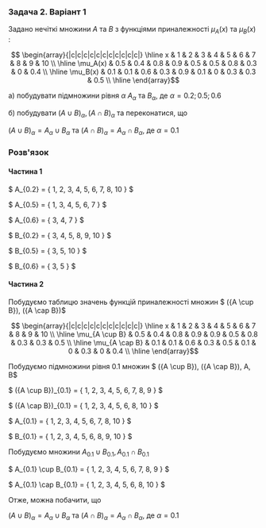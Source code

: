 ### Задача 2. Варіант 1 

Задано нечіткі множини $A$ та $B$ з функціями приналежності $\mu_A(x)$ та $\mu_B(x)$ :

$$ \begin{array}{|c|c|c|c|c|c|c|c|c|c|c|} \hline
x & 1 & 2 & 3 & 4 & 5 & 6 & 7 & 8 & 9 & 10 \\ \hline
\mu_A(x) & 0.5 & 0.4 & 0.8 & 0.9 & 0.5 & 0.5 & 0.8 & 0.3 & 0 & 0.4 \\ \hline
\mu_B(x) & 0.1 & 0.1 & 0.6 & 0.3 & 0.9 & 0.1 & 0 & 0.3 & 0.3 & 0.5 \\ \hline
\end{array}$$


а) побудувати підмножини рівня $\alpha$ $A_\alpha$ та $B_\alpha$, де $\alpha=0.2;0.5;0.6$ 

б) побудувати $(A \cup B)_{\alpha}, (A \cap B)_{\alpha}$ та переконатися, що 

$(A \cup B)_\alpha = A_\alpha \cup B_\alpha$ та $(A \cap B)_\alpha = A_\alpha \cap B_\alpha$, де $\alpha=0.1$


### Розв'язок

#### Частина 1

$ A_{0.2} = \{ 1, 2, 3, 4, 5, 6, 7, 8, 10 \} $

$ A_{0.5} = \{ 1, 3, 4, 5, 6, 7  \} $

$ A_{0.6} = \{ 3, 4, 7   \} $

$ B_{0.2} = \{ 3, 4, 5, 8, 9, 10  \} $

$ B_{0.5} = \{ 3, 5, 10   \} $

$ B_{0.6} = \{ 3, 5   \} $


#### Частина 2

Побудуємо таблицю значень функцій приналежності множин $ ({A \cup B}),  ({A \cap B})$

$$ \begin{array}{|c|c|c|c|c|c|c|c|c|c|c|} \hline
x & 1 & 2 & 3 & 4 & 5 & 6 & 7 & 8 & 9 & 10 \\ \hline
\mu_{A \cup B} & 0.5 & 0.4 & 0.8 & 0.9 & 0.9 & 0.5 & 0.8 & 0.3 & 0.3 & 0.5 \\ \hline
\mu_{A \cap B} & 0.1 & 0.1 & 0.6 & 0.3 & 0.5 & 0.1 & 0 & 0.3 & 0 & 0.4 \\ \hline
\end{array}$$

Побудуємо підмножини рівня $0.1$ множин $ ({A \cup B}),  ({A \cap B}), A, B$

$ ({A \cup B})_{0.1} = \{ 1, 2, 3, 4, 5, 6, 7, 8, 9 \} $

$ ({A \cap B})_{0.1} = \{ 1, 2, 3, 4, 5, 6, 8, 10  \} $

$ A_{0.1} = \{ 1, 2, 3, 4, 5, 6, 7, 8, 10 \} $

$ B_{0.1} = \{ 1, 2, 3, 4, 5, 6, 8, 9, 10 \} $

Побудуємо множини $A_{0.1} \cup B_{0.1}, A_{0.1} \cap B_{0.1}$

$ A_{0.1} \cup B_{0.1} = \{ 1, 2, 3, 4, 5, 6, 7, 8, 9 \} $

$ A_{0.1} \cap B_{0.1} = \{ 1, 2, 3, 4, 5, 6, 8, 10  \} $

Отже, можна побачити, що

$(A \cup B)_\alpha = A_\alpha \cup B_\alpha$ та $(A \cap B)_\alpha = A_\alpha \cap B_\alpha$, де $\alpha=0.1$

